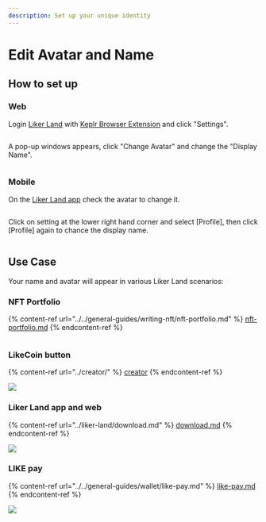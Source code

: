 ```yaml
---
description: Set up your unique identity
---
```


# Edit Avatar and Name

## How to set up

### Web

Login [Liker Land](https://liker.land/) with [Keplr Browser Extension](../../general-guides/wallet/keplr/) and click "Settings".

<figure><img src="../../.gitbook/assets/Settings.png" alt=""><figcaption></figcaption></figure>

A pop-up windows appears, click "Change Avatar" and change the "Display Name".

<figure><img src="../../.gitbook/assets/avatar desktop-en.png" alt=""><figcaption></figcaption></figure>

### Mobile

On the [Liker Land app](../liker-land/download.md) check the avatar to change it.

<figure><img src="../../.gitbook/assets/avatar 1-en.png" alt=""><figcaption></figcaption></figure>

Click on setting at the lower right hand corner and select \[Profile], then click \[Profile] again to chance the display name.

<figure><img src="../../.gitbook/assets/avatar 2-en.png" alt=""><figcaption></figcaption></figure>



## Use Case

Your name and avatar will appear in various Liker Land scenarios:

### NFT Portfolio

{% content-ref url="../../general-guides/writing-nft/nft-portfolio.md" %}
[nft-portfolio.md](../../general-guides/writing-nft/nft-portfolio.md)
{% endcontent-ref %}

<figure><img src="broken-reference" alt=""><figcaption></figcaption></figure>

### LikeCoin button

{% content-ref url="../creator/" %}
[creator](../creator/)
{% endcontent-ref %}

![](<../../.gitbook/assets/Settings 02.png>)

### Liker Land app and web

{% content-ref url="../liker-land/download.md" %}
[download.md](../liker-land/download.md)
{% endcontent-ref %}

![](<../../.gitbook/assets/Settings 03.png>)

### LIKE pay

{% content-ref url="../../general-guides/wallet/like-pay.md" %}
[like-pay.md](../../general-guides/wallet/like-pay.md)
{% endcontent-ref %}

![](<../../.gitbook/assets/Settings 04-en.png>)

